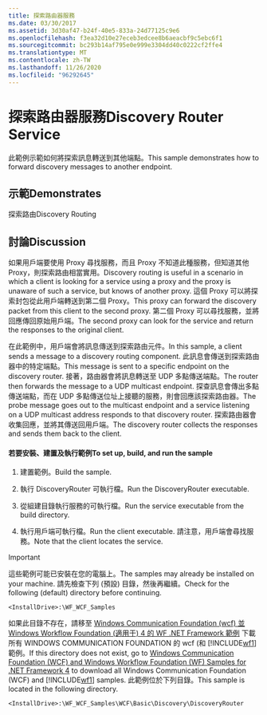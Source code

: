 ```yaml
---
title: 探索路由器服務
ms.date: 03/30/2017
ms.assetid: 3d30af47-b24f-40e5-833a-24d77125c9e6
ms.openlocfilehash: f3ea32d10e27eceb3edcee8b6aeacbf9c5ebc6f1
ms.sourcegitcommit: bc293b14af795e0e999e3304dd40c0222cf2ffe4
ms.translationtype: MT
ms.contentlocale: zh-TW
ms.lasthandoff: 11/26/2020
ms.locfileid: "96292645"
---
```

# <a name="discovery-router-service"></a><span data-ttu-id="42f59-102">探索路由器服務</span><span class="sxs-lookup"><span data-stu-id="42f59-102">Discovery Router Service</span></span>

<span data-ttu-id="42f59-103">此範例示範如何將探索訊息轉送到其他端點。</span><span class="sxs-lookup"><span data-stu-id="42f59-103">This sample demonstrates how to forward discovery messages to another endpoint.</span></span>  
  
## <a name="demonstrates"></a><span data-ttu-id="42f59-104">示範</span><span class="sxs-lookup"><span data-stu-id="42f59-104">Demonstrates</span></span>  

 <span data-ttu-id="42f59-105">探索路由</span><span class="sxs-lookup"><span data-stu-id="42f59-105">Discovery Routing</span></span>  
  
## <a name="discussion"></a><span data-ttu-id="42f59-106">討論</span><span class="sxs-lookup"><span data-stu-id="42f59-106">Discussion</span></span>  

 <span data-ttu-id="42f59-107">如果用戶端要使用 Proxy 尋找服務，而且 Proxy 不知道此種服務，但知道其他 Proxy，則探索路由相當實用。</span><span class="sxs-lookup"><span data-stu-id="42f59-107">Discovery routing is useful in a scenario in which a client is looking for a service using a proxy and the proxy is unaware of such a service, but knows of another proxy.</span></span> <span data-ttu-id="42f59-108">這個 Proxy 可以將探索封包從此用戶端轉送到第二個 Proxy。</span><span class="sxs-lookup"><span data-stu-id="42f59-108">This proxy can forward the discovery packet from this client to the second proxy.</span></span> <span data-ttu-id="42f59-109">第二個 Proxy 可以尋找服務，並將回應傳回原始用戶端。</span><span class="sxs-lookup"><span data-stu-id="42f59-109">The second proxy can look for the service and return the responses to the original client.</span></span>  
  
 <span data-ttu-id="42f59-110">在此範例中，用戶端會將訊息傳送到探索路由元件。</span><span class="sxs-lookup"><span data-stu-id="42f59-110">In this sample, a client sends a message to a discovery routing component.</span></span> <span data-ttu-id="42f59-111">此訊息會傳送到探索路由器中的特定端點。</span><span class="sxs-lookup"><span data-stu-id="42f59-111">This message is sent to a specific endpoint on the discovery router.</span></span> <span data-ttu-id="42f59-112">接著，路由器會將訊息轉送至 UDP 多點傳送端點。</span><span class="sxs-lookup"><span data-stu-id="42f59-112">The router then forwards the message to a UDP multicast endpoint.</span></span> <span data-ttu-id="42f59-113">探查訊息會傳出多點傳送端點，而在 UDP 多點傳送位址上接聽的服務，則會回應該探索路由器。</span><span class="sxs-lookup"><span data-stu-id="42f59-113">The probe message goes out to the multicast endpoint and a service listening on a UDP multicast address responds to that discovery router.</span></span> <span data-ttu-id="42f59-114">探索路由器會收集回應，並將其傳送回用戶端。</span><span class="sxs-lookup"><span data-stu-id="42f59-114">The discovery router collects the responses and sends them back to the client.</span></span>  
  
#### <a name="to-set-up-build-and-run-the-sample"></a><span data-ttu-id="42f59-115">若要安裝、建置及執行範例</span><span class="sxs-lookup"><span data-stu-id="42f59-115">To set up, build, and run the sample</span></span>  
  
1. <span data-ttu-id="42f59-116">建置範例。</span><span class="sxs-lookup"><span data-stu-id="42f59-116">Build the sample.</span></span>  
  
2. <span data-ttu-id="42f59-117">執行 DiscoveryRouter 可執行檔。</span><span class="sxs-lookup"><span data-stu-id="42f59-117">Run the DiscoveryRouter executable.</span></span>  
  
3. <span data-ttu-id="42f59-118">從組建目錄執行服務的可執行檔。</span><span class="sxs-lookup"><span data-stu-id="42f59-118">Run the service executable from the build directory.</span></span>  
  
4. <span data-ttu-id="42f59-119">執行用戶端可執行檔。</span><span class="sxs-lookup"><span data-stu-id="42f59-119">Run the client executable.</span></span> <span data-ttu-id="42f59-120">請注意，用戶端會尋找服務。</span><span class="sxs-lookup"><span data-stu-id="42f59-120">Note that the client locates the service.</span></span>  
  
> [!IMPORTANT]
> <span data-ttu-id="42f59-121">這些範例可能已安裝在您的電腦上。</span><span class="sxs-lookup"><span data-stu-id="42f59-121">The samples may already be installed on your machine.</span></span> <span data-ttu-id="42f59-122">請先檢查下列 (預設) 目錄，然後再繼續。</span><span class="sxs-lookup"><span data-stu-id="42f59-122">Check for the following (default) directory before continuing.</span></span>  
>
> `<InstallDrive>:\WF_WCF_Samples`  
>
> <span data-ttu-id="42f59-123">如果此目錄不存在，請移至 [Windows Communication Foundation (wcf) 並 Windows Workflow Foundation (適用于) 4 的 WF .NET Framework 範例](https://www.microsoft.com/download/details.aspx?id=21459) 下載所有 WINDOWS COMMUNICATION FOUNDATION 的 wcf (和 [!INCLUDE[wf1](../../../../includes/wf1-md.md)] 範例。</span><span class="sxs-lookup"><span data-stu-id="42f59-123">If this directory does not exist, go to [Windows Communication Foundation (WCF) and Windows Workflow Foundation (WF) Samples for .NET Framework 4](https://www.microsoft.com/download/details.aspx?id=21459) to download all Windows Communication Foundation (WCF) and [!INCLUDE[wf1](../../../../includes/wf1-md.md)] samples.</span></span> <span data-ttu-id="42f59-124">此範例位於下列目錄。</span><span class="sxs-lookup"><span data-stu-id="42f59-124">This sample is located in the following directory.</span></span>  
>
> `<InstallDrive>:\WF_WCF_Samples\WCF\Basic\Discovery\DiscoveryRouter`
